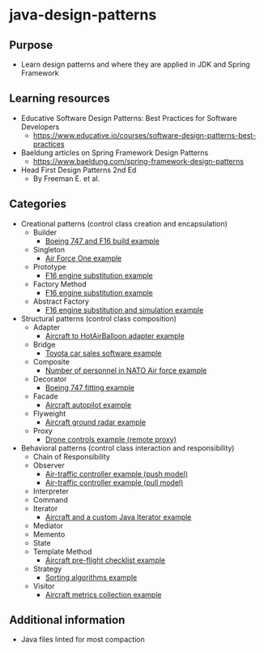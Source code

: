 # java-design-patterns

## Purpose

- Learn design patterns and where they are applied in JDK and Spring Framework

## Learning resources

- Educative Software Design Patterns: Best Practices for Software Developers
  - https://www.educative.io/courses/software-design-patterns-best-practices
- Baeldung articles on Spring Framework Design Patterns
  - https://www.baeldung.com/spring-framework-design-patterns
- Head First Design Patterns 2nd Ed
  - By Freeman E. et al.

## Categories

- Creational patterns (control class creation and encapsulation)
  - Builder
    - [Boeing 747 and F16 build example](src/main/java/creational/builder/BuilderPattern.java)
  - Singleton
    - [Air Force One example](src/main/java/creational/singleton/SingletonPattern.java)
  - Prototype
    - [F16 engine substitution example](src/main/java/creational/prototype/PrototypePattern.java)
  - Factory Method
    - [F16 engine substitution example](src/main/java/creational/factorymethod/FactoryMethodPattern.java)
  - Abstract Factory
    - [F16 engine substitution and simulation example](src/main/java/creational/abstractfactory/AbstractFactoryPattern.java)
- Structural patterns (control class composition)
  - Adapter
    - [Aircraft to HotAirBalloon adapter example](src/main/java/structural/adapter/AdapterPattern.java)
  - Bridge
    - [Toyota car sales software example](src/main/java/structural/bridge/BridgePattern.java)
  - Composite
    - [Number of personnel in NATO Air force example](src/main/java/structural/composite/CompositePattern.java)
  - Decorator
    - [Boeing 747 fitting example](src/main/java/structural/decorator/DecoratorPattern.java)
  - Facade
    - [Aircraft autopilot example](src/main/java/structural/facade/FacadePattern.java)
  - Flyweight
    - [Aircraft ground radar example](src/main/java/structural/flyweight/FlyweightPattern.java)
  - Proxy
    - [Drone controls example (remote proxy)](src/main/java/structural/proxy/ProxyPattern.java)
- Behavioral patterns (control class interaction and responsibility)
  - Chain of Responsibility
  - Observer
    - [Air-traffic controller example (push model)](src/main/java/behavioral/observer/push/ObserverPattern.java)
    - [Air-traffic controller example (pull model)](src/main/java/behavioral/observer/pull/ObserverPattern.java)
  - Interpreter
  - Command
  - Iterator
    - [Aircraft and a custom Java Iterator example](src/main/java/behavioral/iterator/IteratorPattern.java)
  - Mediator
  - Memento
  - State
  - Template Method
    - [Aircraft pre-flight checklist example](src/main/java/behavioral/templatemethod/TemplateMethodPattern.java)
  - Strategy
    - [Sorting algorithms example](src/main/java/behavioral/strategy/StrategyPattern.java)
  - Visitor
    - [Aircraft metrics collection example](src/main/java/behavioral/visitor/VisitorPattern.java)

## Additional information

- Java files linted for most compaction
